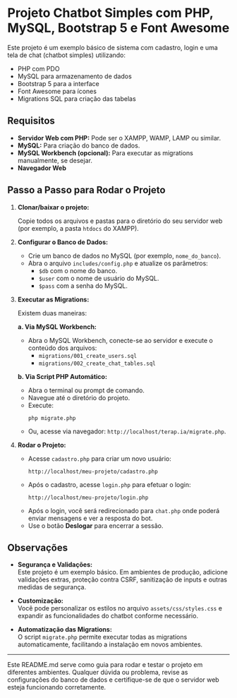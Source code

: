 # Projeto Chatbot Simples com PHP, MySQL, Bootstrap 5 e Font Awesome

Este projeto é um exemplo básico de sistema com cadastro, login e uma tela de chat (chatbot simples) utilizando:
- PHP com PDO
- MySQL para armazenamento de dados
- Bootstrap 5 para a interface
- Font Awesome para ícones
- Migrations SQL para criação das tabelas


## Requisitos

- **Servidor Web com PHP:** Pode ser o XAMPP, WAMP, LAMP ou similar.
- **MySQL:** Para criação do banco de dados.
- **MySQL Workbench (opcional):** Para executar as migrations manualmente, se desejar.
- **Navegador Web**

## Passo a Passo para Rodar o Projeto

1. **Clonar/baixar o projeto:**

   Copie todos os arquivos e pastas para o diretório do seu servidor web (por exemplo, a pasta `htdocs` do XAMPP).

2. **Configurar o Banco de Dados:**

   - Crie um banco de dados no MySQL (por exemplo, `nome_do_banco`).
   - Abra o arquivo `includes/config.php` e atualize os parâmetros:
     - `$db` com o nome do banco.
     - `$user` com o nome de usuário do MySQL.
     - `$pass` com a senha do MySQL.

3. **Executar as Migrations:**

   Existem duas maneiras:

   **a. Via MySQL Workbench:**
   - Abra o MySQL Workbench, conecte-se ao servidor e execute o conteúdo dos arquivos:
     - `migrations/001_create_users.sql`
     - `migrations/002_create_chat_tables.sql`

   **b. Via Script PHP Automático:**
   - Abra o terminal ou prompt de comando.
   - Navegue até o diretório do projeto.
   - Execute:
     ```
     php migrate.php
     ```
   - Ou, acesse via navegador: `http://localhost/terap.ia/migrate.php`.

4. **Rodar o Projeto:**

   - Acesse `cadastro.php` para criar um novo usuário:
     ```
     http://localhost/meu-projeto/cadastro.php
     ```
   - Após o cadastro, acesse `login.php` para efetuar o login:
     ```
     http://localhost/meu-projeto/login.php
     ```
   - Após o login, você será redirecionado para `chat.php` onde poderá enviar mensagens e ver a resposta do bot.
   - Use o botão **Deslogar** para encerrar a sessão.

## Observações

- **Segurança e Validações:**  
  Este projeto é um exemplo básico. Em ambientes de produção, adicione validações extras, proteção contra CSRF, sanitização de inputs e outras medidas de segurança.

- **Customização:**  
  Você pode personalizar os estilos no arquivo `assets/css/styles.css` e expandir as funcionalidades do chatbot conforme necessário.

- **Automatização das Migrations:**  
  O script `migrate.php` permite executar todas as migrations automaticamente, facilitando a instalação em novos ambientes.

---

Este README.md serve como guia para rodar e testar o projeto em diferentes ambientes. Qualquer dúvida ou problema, revise as configurações do banco de dados e certifique-se de que o servidor web esteja funcionando corretamente.
